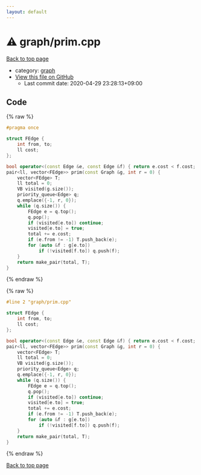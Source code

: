```yaml
---
layout: default
---
```


<!-- mathjax config similar to math.stackexchange -->
<script type="text/javascript" async
  src="https://cdnjs.cloudflare.com/ajax/libs/mathjax/2.7.5/MathJax.js?config=TeX-MML-AM_CHTML">
</script>
<script type="text/x-mathjax-config">
  MathJax.Hub.Config({
    TeX: { equationNumbers: { autoNumber: "AMS" }},
    tex2jax: {
      inlineMath: [ ['$','$'] ],
      processEscapes: true
    },
    "HTML-CSS": { matchFontHeight: false },
    displayAlign: "left",
    displayIndent: "2em"
  });
</script>

<script type="text/javascript" src="https://cdnjs.cloudflare.com/ajax/libs/jquery/3.4.1/jquery.min.js"></script>
<script src="https://cdn.jsdelivr.net/npm/jquery-balloon-js@1.1.2/jquery.balloon.min.js" integrity="sha256-ZEYs9VrgAeNuPvs15E39OsyOJaIkXEEt10fzxJ20+2I=" crossorigin="anonymous"></script>
<script type="text/javascript" src="../../assets/js/copy-button.js"></script>
<link rel="stylesheet" href="../../assets/css/copy-button.css" />


# :warning: graph/prim.cpp

<a href="../../index.html">Back to top page</a>

* category: <a href="../../index.html#f8b0b924ebd7046dbfa85a856e4682c8">graph</a>
* <a href="{{ site.github.repository_url }}/blob/master/graph/prim.cpp">View this file on GitHub</a>
    - Last commit date: 2020-04-29 23:28:13+09:00




## Code

<a id="unbundled"></a>
{% raw %}
```cpp
#pragma once

struct FEdge {
    int from, to;
    ll cost;
};

bool operator<(const Edge &e, const Edge &f) { return e.cost < f.cost; }
pair<ll, vector<FEdge>> prim(const Graph &g, int r = 0) {
    vector<FEdge> T;
    ll total = 0;
    VB visited(g.size());
    priority_queue<Edge> q;
    q.emplace({-1, r, 0});
    while (q.size()) {
        FEdge e = q.top();
        q.pop();
        if (visited[e.to]) continue;
        visited[e.to] = true;
        total += e.cost;
        if (e.from != -1) T.push_back(e);
        for (auto &f : g[e.to])
            if (!visited[f.to]) q.push(f);
    }
    return make_pair(total, T);
}
```
{% endraw %}

<a id="bundled"></a>
{% raw %}
```cpp
#line 2 "graph/prim.cpp"

struct FEdge {
    int from, to;
    ll cost;
};

bool operator<(const Edge &e, const Edge &f) { return e.cost < f.cost; }
pair<ll, vector<FEdge>> prim(const Graph &g, int r = 0) {
    vector<FEdge> T;
    ll total = 0;
    VB visited(g.size());
    priority_queue<Edge> q;
    q.emplace({-1, r, 0});
    while (q.size()) {
        FEdge e = q.top();
        q.pop();
        if (visited[e.to]) continue;
        visited[e.to] = true;
        total += e.cost;
        if (e.from != -1) T.push_back(e);
        for (auto &f : g[e.to])
            if (!visited[f.to]) q.push(f);
    }
    return make_pair(total, T);
}

```
{% endraw %}

<a href="../../index.html">Back to top page</a>


